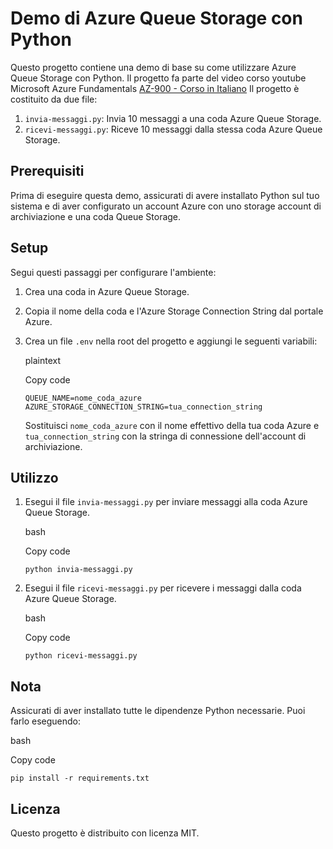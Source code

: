 Demo di Azure Queue Storage con Python
======================================

Questo progetto contiene una demo di base su come utilizzare Azure Queue Storage con Python. 
Il progetto fa parte del video corso youtube Microsoft Azure Fundamentals [AZ-900 -  Corso in Italiano](https://www.youtube.com/playlist?list=PLrRt9ahDqfrhB6UqzIsIyWopc65otTIRB)
Il progetto è costituito da due file:

1.  `invia-messaggi.py`: Invia 10 messaggi a una coda Azure Queue Storage.
2.  `ricevi-messaggi.py`: Riceve 10 messaggi dalla stessa coda Azure Queue Storage.

Prerequisiti
------------

Prima di eseguire questa demo, assicurati di avere installato Python sul tuo sistema e di aver configurato un account Azure con uno storage account di archiviazione e una coda Queue Storage.

Setup
-----

Segui questi passaggi per configurare l'ambiente:

1.  Crea una coda in Azure Queue Storage.
    
2.  Copia il nome della coda e l'Azure Storage Connection String dal portale Azure.
    
3.  Crea un file `.env` nella root del progetto e aggiungi le seguenti variabili:
    
    plaintext
    
    Copy code
    
    `QUEUE_NAME=nome_coda_azure AZURE_STORAGE_CONNECTION_STRING=tua_connection_string`
    
    Sostituisci `nome_coda_azure` con il nome effettivo della tua coda Azure e `tua_connection_string` con la stringa di connessione dell'account di archiviazione.
    

Utilizzo
--------

1.  Esegui il file `invia-messaggi.py` per inviare messaggi alla coda Azure Queue Storage.
    
    bash
    
    Copy code
    
    `python invia-messaggi.py`
    
2.  Esegui il file `ricevi-messaggi.py` per ricevere i messaggi dalla coda Azure Queue Storage.
    
    bash
    
    Copy code
    
    `python ricevi-messaggi.py`
    

Nota
----

Assicurati di aver installato tutte le dipendenze Python necessarie. Puoi farlo eseguendo:

bash

Copy code

`pip install -r requirements.txt`

Licenza
-------

Questo progetto è distribuito con licenza MIT.